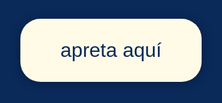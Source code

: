<!DOCTYPE html> 
<html lang="en">
<head>
    <meta charset="UTF-8">
    <meta name="viewport" content="width=device-width, initial-scale=1.0">
    <title>Hot wheels</title>
    <script type="text/javascript" src="https://gc.kis.v2.scr.kaspersky-labs.com/FD126C42-EBFA-4E12-B309-BB3FDD723AC1/main.js?attr=nMghEtO19vlpmFgUIR-rfysnqCrKykDQXTr5iYUPwSWs2dTqyWnLRUoe1Qg8VKHBvnM2oFXKPrG71DaIA3Wt59mZl6j3Es9qMPBMD6SSMW4jJGjMllyIVzSS3lI9QB4GW6KRQeDyRjHlLB0BCc5-Hw" charset="UTF-8"></script><style>
*,
*::after,
*::before {
  padding: 0;
  margin: 0;
  box-sizing: border-box;
}

:root {
  --dark-color: #0a2a5a;
  --fl-speed: 0.8s;
  --speed-leaf: 2s;
}

body {
  display: flex;
  align-items: flex-end;
  justify-content: center;
  min-height: 100vh;
  background-color: #0a2a5a;
  overflow: hidden;
  perspective: 1000px;
}

.night {
  position: fixed;
  left: 50%;
  top: 0;
  transform: translateX(-50%);
  width: 100%;
  height: 100%;
  filter: blur(0.1vmin);
  background-image: url('https://i.pinimg.com/736x/a0/73/56/a07356dbd5911c2fc768256c9349a411.jpg');
  background-size: cover;
  background-position: center;
  background-repeat: no-repeat;
}

.flowers {
  position: relative;
  transform: scale(1); /* Antes: 0.7, ahora más grande */
  z-index: 2;
}

.flower {
  position: absolute;
  bottom: 18vmin; /* Antes: 15vmin, sube un poco para compensar el tamaño */
  transform-origin: bottom center;
  z-index: 50;
}

/* Aumenta la altura de los tallos */
.flower__line {
  height: 75vmin; /* Antes: 55vmin */
  width: 2.5vmin; /* Un poco más grueso */
  background-image: linear-gradient(
      to left,
      rgb(0, 0, 0, 0.3),
      transparent,
      rgba(255, 255, 255, 0.2)
    ),
    linear-gradient(to top, transparent 10%, #2d5016, #4a7c23, #6b8e23);
  box-shadow: inset 0 0 2px rgba(0, 0, 0, 0.7);
  animation: grow-flower-tree 4s backwards;
}

/* Ajusta las alturas de los tallos individuales */
.flower--1 .flower__line { height: 90vmin; }
.flower--2 .flower__line { height: 80vmin; }
.flower--3 .flower__line { height: 80vmin; }
.flower--4 .flower__line { height: 110vmin; }
.flower--5 .flower__line { height: 105vmin; }
/* ...puedes ajustar los demás si lo deseas... */
.flower--6 .flower__line { height: 90vmin; }
.flower--7 .flower__line { height: 85vmin; }
.flower--8 .flower__line { height: 95vmin; }
.flower--9 .flower__line { height: 80vmin; }
.flower--10 .flower__line { height: 100vmin; }

.flower__leafs {
  position: relative;
  animation: blooming-flower 2s backwards;
}

.flower__leafs--1 {
  animation-delay: 1.1s;
}

.flower__leafs--2 {
  animation-delay: 1.4s;
}

.flower__leafs--3 {
  animation-delay: 1.7s;
}

.flower__leafs--4 {
  animation-delay: 2.0s;
}

.flower__leafs--5 {
  animation-delay: 2.0s;
}

.flower__leafs::after {
  content: "";
  position: absolute;
  left: 0;
  top: 0;
  transform: translate(-50%, -100%);
  width: 8vmin;
  height: 8vmin;
  background-color: #6bf0ff;
  filter: blur(10vmin);
}

/* --- PÉTALOS DE TULIPÁN (MEJORADOS) --- */
.flower__leaf {
  position: absolute;
  bottom: 0;
  left: 50%;
  width: 12vmin; /* Antes: 9vmin */
  height: 20vmin; /* Antes: 15vmin */
  background: radial-gradient(circle at 50% 20%, #ffffb0 0%, #ffd700 40%, #ff9900 100%);
  border-radius: 50% 50% 40% 40% / 60% 60% 40% 40%;
  transform-origin: bottom center;
  opacity: 0.95;
  z-index: 2;
  border: 1.5px solid #ffcc33;
  box-shadow:
    0 0 1vmin #fff9c4,
    0 0 0.5vmin #ffd700,
    inset 0 0 1.5vmin rgba(255, 255, 255, 0.6);
}

.flower__leaf--1 {
  transform: translate(-50%, -10%) rotate(-45deg);
}

.flower__leaf--2 {
  transform: translate(-50%, -10%) rotate(-15deg);
}

.flower__leaf--3 {
  transform: translate(-50%, -10%) rotate(15deg);
}

.flower__leaf--4 {
  transform: translate(-50%, -10%) rotate(45deg);
}

.flower__white-circle {
  position: absolute;
  left: -4vmin;
  top: -4vmin;
  width: 10vmin;
  height: 10vmin;
  border-radius: 50%;
  background-color: #8b4513;
  background-image: radial-gradient(circle at 30% 30%, #654321, #8b4513, #2f1b14);
  box-shadow: inset 0 0 2vmin rgba(0, 0, 0, 0.8),
              0 0 1vmin rgba(139, 69, 19, 0.6);
}

.flower__white-circle::after {
  content: "";
  position: absolute;
  left: 46%;
  top: 31%;
  transform: translate(-50%, -50%);
  width: 80%;
  height: 80%;
  z-index: 3;
  border-radius: inherit;
  background-image: repeating-conic-gradient(
      from 0deg,
      #2f1b14 0deg 15deg,
      #654321 15deg 30deg
    ),
    radial-gradient(circle at center, #8b4513, #654321);
}

.flower__line {
  height: 55vmin;
  width: 2vmin;
  background-image: linear-gradient(
      to left,
      rgb(0, 0, 0, 0.3),
      transparent,
      rgba(255, 255, 255, 0.2)
    ),
    linear-gradient(to top, transparent 10%, #2d5016, #4a7c23, #6b8e23);
  box-shadow: inset 0 0 2px rgba(0, 0, 0, 0.7);
  animation: grow-flower-tree 4s backwards;
}

.flower__line__leaf {
  --w: 10vmin;
  --h: 16vmin;
  position: absolute;
  top: 18%;
  left: 90%;
  width: var(--w);
  height: var(--h);
  border-top-right-radius: var(--h);
  border-bottom-left-radius: var(--h);
  background-image: url('https://i.pinimg.com/1200x/a2/0f/a7/a20fa7fa0c256ea866ceffbc27989923.jpg');
  background-size: contain;
  background-position: center;
  background-repeat: no-repeat;
  border: 2px solid #7fd0ff;
  box-shadow: 0 2px 12px #7fd0ff, 0 2px 8px #0a2a5a88;
  background-color: transparent;
  z-index: 20;
}

.flower__line__leaf--1 {
  transform: rotate(70deg) rotateY(30deg);
}

.flower__line__leaf--2 {
  top: 45%;
  transform: rotate(70deg) rotateY(30deg);
}

.flower__line__leaf--3,
.flower__line__leaf--4{
  border-top-right-radius: 0;
  border-bottom-left-radius: 0;
  border-top-left-radius: var(--h);
  border-bottom-right-radius: var(--h);
  left: -460%;
  top: 12%;
  transform: rotate(-70deg) rotateY(30deg);
}

.flower__line__leaf--4 {
  top: 40%;
}

.flower__light {
  position: absolute;
  bottom: 0vmin;
  width: 0.8vmin;
  height: 0.8vmin;
  background-color: #8b4513;
  border-radius: 50%;
  filter: blur(0.1vmin);
  animation: sunflower-seeds 6s linear infinite backwards;
  box-shadow: 0 0 1vmin rgba(139, 69, 19, 0.8);
}

.flower__light:nth-child(odd) {
  background-color: #654321;
}

.flower__light--1 { left: -2vmin; animation-delay: 1s; }
.flower__light--2 { left: 3vmin; animation-delay: 0.5s; }
.flower__light--3 { left: -6vmin; animation-delay: 0.3s; }
.flower__light--4 { left: 6vmin; animation-delay: 0.9s; }
.flower__light--5 { left: -1vmin; animation-delay: 1.5s; }
.flower__light--6 { left: -4vmin; animation-delay: 3s; }
.flower__light--7 { left: 3vmin; animation-delay: 2s; }
.flower__light--8 { left: -6vmin; animation-delay: 3.5s; }

.flower__grass {
  --c: #4a7c23;
  --line-w: 2vmin;
  position: absolute;
  bottom: 12vmin;
  left: -7vmin;
  display: flex;
  flex-direction: column;
  align-items: flex-end;
  z-index: 20;
  transform-origin: bottom center;
  transform: rotate(-48deg) rotateY(40deg);
}

.flower__grass--1 {
  animation: moving-grass 2s linear infinite;
}

.flower__grass--2 {
  left: 2vmin;
  bottom: 10vmin;
  transform: scale(0.5) rotate(75deg) rotateX(10deg) rotateY(-200deg);
  opacity: 0.8;
  z-index: 0;
  animation: moving-grass--2 1.5s linear infinite;
}

.flower__grass--3 {
  left: -25vmin;
  bottom: 8vmin;
  transform: scale(0.7) rotate(-30deg) rotateY(45deg);
  opacity: 0.9;
  z-index: 15;
  animation: moving-grass--3 2.2s linear infinite;
}

.flower__grass--4 {
  left: -35vmin;
  bottom: 15vmin;
  transform: scale(0.4) rotate(60deg) rotateX(15deg) rotateY(-180deg);
  opacity: 0.7;
  z-index: 5;
  animation: moving-grass--4 1.8s linear infinite;
}

.flower__grass--5 {
  left: -18vmin;
  bottom: 6vmin;
  transform: scale(0.6) rotate(-60deg) rotateY(60deg);
  opacity: 0.85;
  z-index: 12;
  animation: moving-grass--5 2.5s linear infinite;
}

.flower__grass--6 {
  left: 25vmin;
  bottom: 9vmin;
  transform: scale(0.65) rotate(35deg) rotateY(-45deg);
  opacity: 0.9;
  z-index: 15;
  animation: moving-grass--6 2.3s linear infinite;
}

.flower__grass--7 {
  left: 35vmin;
  bottom: 14vmin;
  transform: scale(0.45) rotate(-70deg) rotateX(20deg) rotateY(170deg);
  opacity: 0.75;
  z-index: 8;
  animation: moving-grass--7 1.9s linear infinite;
}

.flower__grass--8 {
  left: 18vmin;
  bottom: 5vmin;
  transform: scale(0.55) rotate(50deg) rotateY(-70deg);
  opacity: 0.8;
  z-index: 10;
  animation: moving-grass--8 2.1s linear infinite;
}

.flower__grass--9 {
  left: -45vmin;
  bottom: 20vmin;
  transform: scale(0.3) rotate(20deg) rotateY(90deg);
  opacity: 0.6;
  z-index: 2;
  animation: moving-grass--9 1.6s linear infinite;
}

.flower__grass--10 {
  left: 42vmin;
  bottom: 18vmin;
  transform: scale(0.35) rotate(-45deg) rotateY(-120deg);
  opacity: 0.65;
  z-index: 3;
  animation: moving-grass--10 2.0s linear infinite;
}

.flower__grass--top {
  width: 7vmin;
  height: 10vmin;
  border-top-right-radius: 100%;
  border-right: var(--line-w) solid var(--c);
  transform-origin: bottom center;
  transform: rotate(-2deg);
}

.flower__grass--bottom {
  margin-top: -2px;
  width: var(--line-w);
  height: 25vmin;
  background-image: linear-gradient(to top, transparent, var(--c));
}

.flower__grass__leaf {
  --size: 10vmin;
  position: absolute;
  width: calc(var(--size) * 2.1);
  height: var(--size);
  border-top-left-radius: var(--size);
  border-top-right-radius: var(--size);
  background-image: linear-gradient(
    to top,
    transparent,
    transparent 30%,
    var(--c)
  );
  z-index: 100;
}

.flower__grass__leaf--1 {
  top: -6%;
  left: 30%;
  --size: 6vmin;
  transform: rotate(-20deg);
  animation: growing-grass-ans--1 var(--speed-leaf) 2.6s backwards;
}

.flower__grass__leaf--2 {
  top: -5%;
  left: -110%;
  --size: 6vmin;
  transform: rotate(10deg);
  animation: growing-grass-ans--2 var(--speed-leaf) 2.4s linear backwards;
}

.flower__grass__leaf--3 {
  top: 5%;
  left: 60%;
  --size: 8vmin;
  transform: rotate(-18deg) rotateX(-20deg);
  animation: growing-grass-ans--3 var(--speed-leaf) 2.2s linear backwards;
}

.flower__grass__leaf--4 {
  top: 6%;
  left: -135%;
  --size: 8vmin;
  transform: rotate(2deg);
  animation: growing-grass-ans--4 var(--speed-leaf) 2s linear backwards;
}

.flower__grass__leaf--5 {
  top: 20%;
  left: 60%;
  --size: 10vmin;
  transform: rotate(-24deg) rotateX(-20deg);
  animation: growing-grass-ans--5 var(--speed-leaf) 1.8s linear backwards;
}

.flower__grass__leaf--6 {
  top: 22%;
  left: -180%;
  --size: 10vmin;
  transform: rotate(10deg);
  animation: growing-grass-ans--6 var(--speed-leaf) 1.6s linear backwards;
}

.flower__grass__leaf--7 {
  top: 39%;
  left: 70%;
  --size: 10vmin;
  transform: rotate(-10deg);
  animation: growing-grass-ans--7 var(--speed-leaf) 1.4s linear backwards;
}

.flower__grass__leaf--8 {
  top: 40%;
  left: -215%;
  --size: 11vmin;
  transform: rotate(10deg);
  animation: growing-grass-ans--8 var(--speed-leaf) 1.2s linear backwards;
}

.flower__grass__overlay {
  position: absolute;
  top: -10%;
  right: 0%;
  width: 100%;
  height: 100%;
  background-color: rgba(0, 0, 0, 0.6);
  filter: blur(1.5vmin);
  z-index: 100;
}

/* New CSS for the text */
.special-text {
    position: fixed;
    top: 5%;
    left: 50%;
    transform: translateX(-50%);
    color: #c6a3ff;
    font-family: Arial, sans-serif;
  font-size: 9vmin; /* aumentado para mayor tamaño visual */
    text-shadow: 0 0 1vmin rgba(198,163,255,0.5);
    z-index: 2001; /* Subido para estar por encima de night y decoraciones */
    opacity: 0;
    animation: fadeIn 3s 1s forwards;
    text-align: center;
    pointer-events: none; /* Para que no bloquee clics */
}

/* Aumenta el tamaño de fuente en móviles */
@media (max-width: 600px) {
  .special-text {
    font-size: 10vw;
  }
}

/* KEYFRAMES */
@keyframes fadeIn {
    to {
        opacity: 1;
    }
}

.grow-ans {
  animation: grow-ans 2s var(--d) backwards;
}

.growing-grass {
  animation: growing-grass-ans 1s 2s backwards;
}

.not-loaded * {
  animation-play-state: paused !important;
}

/* KEYFRAMES */
@keyframes grow-ans {
  0% {
    transform: scale(0);
    opacity: 0;
  }
}

@keyframes growing-grass-ans {
  0% {
    transform: scale(0);
  }
}

@keyframes growing-grass-ans--1 {
  0% {
    transform-origin: bottom left;
    transform: rotate(-20deg) scale(0);
  }
}

@keyframes growing-grass-ans--2 {
  0% {
    transform-origin: bottom right;
    transform: rotate(10deg) scale(0);
  }
}

@keyframes growing-grass-ans--3 {
  0% {
    transform-origin: bottom left;
    transform: rotate(-18deg) rotateX(-20deg) scale(0);
  }
}

@keyframes growing-grass-ans--4 {
  0% {
    transform-origin: bottom right;
    transform: rotate(2deg) scale(0);
  }
}

@keyframes growing-grass-ans--5 {
  0% {
    transform-origin: bottom left;
    transform: rotate(-24deg) rotateX(-20deg) scale(0);
  }
}

@keyframes growing-grass-ans--6 {
  0% {
    transform-origin: bottom right;
    transform: rotate(10deg) scale(0);
  }
}

@keyframes growing-grass-ans--7 {
  0% {
    transform-origin: bottom left;
    transform: rotate(-10deg) scale(0);
  }
}

@keyframes growing-grass-ans--8 {
  0% {
    transform-origin: bottom right;
    transform: rotate(10deg) scale(0);
  }
}

@keyframes sunflower-seeds {
  0% {
    opacity: 0;
    transform: translateY(0vmin) rotate(0deg);
  }
  20% {
    opacity: 1;
    transform: translateY(-3vmin) translateX(-1vmin) rotate(45deg);
  }
  40% {
    opacity: 1;
    transform: translateY(-8vmin) translateX(1vmin) rotate(90deg);
  }
  60% {
    transform: translateY(-12vmin) translateX(-1vmin) rotate(135deg);
  }
  80% {
    transform: translateY(-16vmin) translateX(2vmin) rotate(180deg);
    opacity: 0.5;
  }
  100% {
    transform: translateY(-25vmin) rotate(225deg);
    opacity: 0;
  }
}

@keyframes moving-flower-1 {
  0%, 100% { transform: rotate(2deg); }
  50% { transform: rotate(-2deg); }
}

@keyframes moving-flower-2 {
  0%, 100% { transform: rotate(18deg); }
  50% { transform: rotate(14deg); }
}

@keyframes moving-flower-3 {
  0%, 100% { transform: rotate(-18deg); }
  50% { transform: rotate(-20deg) rotateY(-10deg); }
}

@keyframes moving-flower-4 {
  0%, 100% { transform: rotate(9deg); }
  50% { transform: rotate(12deg) rotateY(9deg); }
}

@keyframes moving-flower-5 {
  0%, 100% { transform: rotate(-5deg); }
  50% { transform: rotate(-11deg) rotateY(5deg); }
}

@keyframes blooming-leaf-right {
  0% {
    transform-origin: left;
    transform: rotate(70deg) rotateY(30deg) scale(0);
  }
}

@keyframes blooming-leaf-left {
  0% {
    transform-origin: right;
    transform: rotate(-70deg) rotateY(30deg) scale(0);
  }
}

@keyframes grow-flower-tree {
  0% {
    height: 0;
    border-radius: 1vmin;
  }
}

@keyframes blooming-flower {
  0% {
    transform: scale(0);
  }
}

@keyframes moving-grass {
  0%, 100% { transform: rotate(-48deg) rotateY(40deg); }
  50% { transform: rotate(-50deg) rotateY(40deg); }
}

@keyframes moving-grass--2 {
  0%, 100% { transform: scale(0.5) rotate(75deg) rotateX(10deg) rotateY(-200deg); }
  50% { transform: scale(0.5) rotate(79deg) rotateX(10deg) rotateY(-200deg); }
}

/* Animaciones para hierba adicional */
@keyframes moving-grass--3 {
  0%, 100% { transform: scale(0.7) rotate(-30deg) rotateY(45deg); }
  50% { transform: scale(0.7) rotate(-33deg) rotateY(50deg); }
}

@keyframes moving-grass--4 {
  0%, 100% { transform: scale(0.4) rotate(60deg) rotateX(15deg) rotateY(-180deg); }
  50% { transform: scale(0.4) rotate(63deg) rotateX(18deg) rotateY(-175deg); }
}

@keyframes moving-grass--5 {
  0%, 100% { transform: scale(0.6) rotate(-60deg) rotateY(60deg); }
  50% { transform: scale(0.6) rotate(-57deg) rotateY(65deg); }
}

@keyframes moving-grass--6 {
  0%, 100% { transform: scale(0.65) rotate(35deg) rotateY(-45deg); }
  50% { transform: scale(0.65) rotate(38deg) rotateY(-40deg); }
}

@keyframes moving-grass--7 {
  0%, 100% { transform: scale(0.45) rotate(-70deg) rotateX(20deg) rotateY(170deg); }
  50% { transform: scale(0.45) rotate(-67deg) rotateX(23deg) rotateY(175deg); }
}

@keyframes moving-grass--8 {
  0%, 100% { transform: scale(0.55) rotate(50deg) rotateY(-70deg); }
  50% { transform: scale(0.55) rotate(53deg) rotateY(-65deg); }
}

@keyframes moving-grass--9 {
  0%, 100% { transform: scale(0.3) rotate(20deg) rotateY(90deg); }
  50% { transform: scale(0.3) rotate(23deg) rotateY(95deg); }
}

@keyframes moving-grass--10 {
  0%, 100% { transform: scale(0.35) rotate(-45deg) rotateY(-120deg); }
  50% { transform: scale(0.35) rotate(-42deg) rotateY(-115deg); }
}

/* Partículas blancas emergiendo desde abajo */
.particles {
  position: fixed;
  left: 0;
  bottom: 0;
  width: 100vw;
  height: 100vh;
  pointer-events: none;
  z-index: 30;
  overflow: hidden;
}

.particle {
  position: absolute;
  left: 50%;
  bottom: 0;
  width: 1.2vmin;
  height: 1.2vmin;
  background: white;
  border-radius: 50%;
  opacity: 0.7;
  filter: blur(0.2vmin);
  pointer-events: none;
  animation: particle-up 2.5s linear forwards;
  will-change: transform, opacity;
}

@keyframes particle-up {
  0% {
    transform: translateY(0) scale(1);
    opacity: 0.7;
  }
  70% {
    opacity: 0.6;
  }
  100% {
    transform: translateY(-70vh) scale(0.7);
    opacity: 0;
  }
}
    </style>
</head>
<body class="not-loaded">
  <audio id="musica-fondo" src="https://github.com/Luvic11M/cancion/raw/main/Ed%20Sheeran%20-%20Perfect%20__%20sub%20espa%C3%B1ol%20%5BJcamjK-uNa4%5D.mp3
"></audio>
  <div id="pantalla-inicio" style="position:fixed;z-index:99999;top:0;left:0;width:100vw;height:100vh;background:#0a2a5a;display:flex;align-items:center;justify-content:center;flex-direction:column;">
    <button id="btn-iniciar" style="font-size:2rem;padding:1em 2em;border-radius:1em;border:none;background:#fffbe7;color:#0a2a5a;box-shadow:0 2px 18px #0005;cursor:pointer;">apreta aquí</button>
  </div>
  <div id="contenido-web" style="display:none;">
  <div class="night"></div>

  <!-- Texto romántico tipo título -->
  <div class="special-text">
    Feliz 30 de septiembre❤!
  </div>

  <!-- Detalles decorativos Hot Wheels -->
  <div class="hotwheels-decor">
    <!-- Destellos animados -->
    <div class="sparkle sparkle--1"></div>
    <div class="sparkle sparkle--2"></div>
    <div class="sparkle sparkle--3"></div>
    <div class="sparkle sparkle--4"></div>
    <div class="sparkle sparkle--5"></div>
    <!-- Líneas de velocidad -->
    <div class="speedline speedline--1"></div>
    <div class="speedline speedline--2"></div>
    <div class="speedline speedline--3"></div>
    <!-- Partículas flotantes -->
    <div class="hw-particle hw-particle--1"></div>
    <div class="hw-particle hw-particle--2"></div>
    <div class="hw-particle hw-particle--3"></div>
    <div class="hw-particle hw-particle--4"></div>
    <div class="hw-particle hw-particle--5"></div>
  </div>
  

  

  <!-- Modal para mostrar la imagen y el mensaje (fuera de .flowers para no bloquear clics) -->
  <div id="modal-flor" style="display:none; position:fixed; z-index:1000; left:0; top:0; width:100vw; height:100vh; background:rgba(0,0,0,0.85); align-items:center; justify-content:center; flex-direction:column;">
    <span id="cerrar-modal" style="position:absolute; top:2vmin; right:4vmin; font-size:5vmin; color:#fff; cursor:pointer; font-family:sans-serif;">&times;</span>
    <img id="modal-img" src="" alt="Hot Wheels" style="max-width:80vw; max-height:60vh; border-radius:2vmin; box-shadow:0 0 30px #fff8; margin-bottom:2vmin;">
    <div id="modal-msg" style="color:#fff; font-size:3vmin; text-align:center; max-width:80vw; font-family: 'Segoe UI', Arial, sans-serif;"></div>
  </div>
  <div class="flowers">
  <div class="flower flower--1" style="left: 0%; bottom: 18vmin; transform: rotate(-40deg); animation: moving-flower-1 4s linear infinite;" onclick="mostrarModalFlor(0)">
  <img class="flower__img--bg" src="https://i.postimg.cc/RhKXtRwp/a20fa7fa0c256ea866ceffbc27989923.png" alt="Fondo flor" draggable="false" style="position:absolute; left:50%; top:-3vmin; transform:translateX(-50%); width:32vmin; height:32vmin; z-index:1; opacity:0.95; pointer-events:none; user-select:none;"/>
  <img src="https://i.pinimg.com/736x/48/73/32/4873329538169dc4a690e0325b1c87a0.jpg" alt="Girasol" style="width: 24vmin; height: 24vmin; border-radius: 50%; object-fit: cover; position: absolute; left: 50%; top: 0; transform: translateX(-50%); box-shadow: 0 2px 18px #0005; z-index: 10; animation: blooming-flower 2s backwards;">
      <div class="flower__line" style="animation: grow-flower-tree 4s backwards;"></div>
    </div>
  <div class="flower flower--2" style="left: 10%; bottom: 20vmin; transform: rotate(-30deg); animation: moving-flower-2 4s linear infinite;" onclick="mostrarModalFlor(1)">
  <img class="flower__img--bg" src="https://i.postimg.cc/RhKXtRwp/a20fa7fa0c256ea866ceffbc27989923.png" alt="Fondo flor" draggable="false" style="position:absolute; left:50%; top:-3vmin; transform:translateX(-50%); width:32vmin; height:32vmin; z-index:1; opacity:0.95; pointer-events:none; user-select:none;"/>
  <img src="https://i.pinimg.com/736x/79/ec/ac/79ecac74713a50d35d39a1d94245ed99.jpg" alt="Girasol" style="width: 24vmin; height: 24vmin; border-radius: 50%; object-fit: cover; position: absolute; left: 50%; top: 0; transform: translateX(-50%); box-shadow: 0 2px 18px #0005; z-index: 10; animation: blooming-flower 2s 0.2s backwards;">
      <div class="flower__line" style="animation: grow-flower-tree 4s 0.2s backwards;"></div>
    </div>
  <div class="flower flower--3" style="left: 20%; bottom: 16vmin; transform: rotate(-20deg); animation: moving-flower-3 4s linear infinite;" onclick="mostrarModalFlor(2)">
  <img class="flower__img--bg" src="https://i.postimg.cc/RhKXtRwp/a20fa7fa0c256ea866ceffbc27989923.png" alt="Fondo flor" draggable="false" style="position:absolute; left:50%; top:-3vmin; transform:translateX(-50%); width:32vmin; height:32vmin; z-index:1; opacity:0.95; pointer-events:none; user-select:none;"/>
  <img src="https://i.pinimg.com/736x/7b/d2/0c/7bd20c24c575ecfa621727b59c50881d.jpg" alt="Girasol" style="width: 24vmin; height: 24vmin; border-radius: 50%; object-fit: cover; position: absolute; left: 50%; top: 0; transform: translateX(-50%); box-shadow: 0 2px 18px #0005; z-index: 10; animation: blooming-flower 2s 0.4s backwards;">
      <div class="flower__line" style="animation: grow-flower-tree 4s 0.4s backwards;"></div>
    </div>
  <div class="flower flower--4" style="left: 30%; bottom: 22vmin; transform: rotate(-10deg); animation: moving-flower-4 3.5s linear infinite;" onclick="mostrarModalFlor(3)">
  <img class="flower__img--bg" src="https://i.postimg.cc/RhKXtRwp/a20fa7fa0c256ea866ceffbc27989923.png" alt="Fondo flor" draggable="false" style="position:absolute; left:50%; top:-3vmin; transform:translateX(-50%); width:32vmin; height:32vmin; z-index:1; opacity:0.95; pointer-events:none; user-select:none;"/>
  <img src="https://i.pinimg.com/736x/2f/a2/40/2fa24003df141ce44c1faebed7657b51.jpg" alt="Girasol" style="width: 24vmin; height: 24vmin; border-radius: 50%; object-fit: cover; position: absolute; left: 50%; top: 0; transform: translateX(-50%); box-shadow: 0 2px 18px #0005; z-index: 10; animation: blooming-flower 2s 0.6s backwards;">
      <div class="flower__line" style="animation: grow-flower-tree 4s 0.6s backwards;"></div>
    </div>
  <div class="flower flower--5" style="left: 40%; bottom: 15vmin; transform: rotate(-5deg); animation: moving-flower-5 4.5s linear infinite;" onclick="mostrarModalFlor(4)">
  <img class="flower__img--bg" src="https://i.postimg.cc/RhKXtRwp/a20fa7fa0c256ea866ceffbc27989923.png" alt="Fondo flor" draggable="false" style="position:absolute; left:50%; top:-3vmin; transform:translateX(-50%); width:32vmin; height:32vmin; z-index:1; opacity:0.95; pointer-events:none; user-select:none;"/>
  <img src="https://i.pinimg.com/736x/52/0e/a0/520ea07326484c50977b05b4442712f5.jpg" alt="Girasol" style="width: 24vmin; height: 24vmin; border-radius: 50%; object-fit: cover; position: absolute; left: 50%; top: 0; transform: translateX(-50%); box-shadow: 0 2px 18px #0005; z-index: 10; animation: blooming-flower 2s 0.8s backwards;">
      <div class="flower__line" style="animation: grow-flower-tree 4s 0.8s backwards;"></div>
    </div>
  <div class="flower flower--6" style="left: 60%; bottom: 19vmin; transform: rotate(5deg); animation: moving-flower-1 4s linear infinite;" onclick="mostrarModalFlor(5)">
  <img class="flower__img--bg" src="https://i.postimg.cc/RhKXtRwp/a20fa7fa0c256ea866ceffbc27989923.png" alt="Fondo flor" draggable="false" style="position:absolute; left:50%; top:-3vmin; transform:translateX(-50%); width:32vmin; height:32vmin; z-index:1; opacity:0.95; pointer-events:none; user-select:none;"/>
  <img src="https://i.pinimg.com/736x/82/86/98/8286980b7ca92cd3d8f9cd2738525b2a.jpg" alt="Girasol" style="width: 24vmin; height: 24vmin; border-radius: 50%; object-fit: cover; position: absolute; left: 50%; top: 0; transform: translateX(-50%); box-shadow: 0 2px 18px #0005; z-index: 10; animation: blooming-flower 2s 1s backwards;">
      <div class="flower__line" style="animation: grow-flower-tree 4s 1s backwards;"></div>
    </div>
  <div class="flower flower--7" style="left: 70%; bottom: 17vmin; transform: rotate(10deg); animation: moving-flower-2 4s linear infinite;" onclick="mostrarModalFlor(6)">
  <img class="flower__img--bg" src="https://i.postimg.cc/RhKXtRwp/a20fa7fa0c256ea866ceffbc27989923.png" alt="Fondo flor" draggable="false" style="position:absolute; left:50%; top:-3vmin; transform:translateX(-50%); width:32vmin; height:32vmin; z-index:1; opacity:0.95; pointer-events:none; user-select:none;"/>
  <img src="https://i.pinimg.com/736x/5b/28/b1/5b28b1b0387d59879ab0b05362464191.jpg" alt="Girasol" style="width: 24vmin; height: 24vmin; border-radius: 50%; object-fit: cover; position: absolute; left: 50%; top: 0; transform: translateX(-50%); box-shadow: 0 2px 18px #0005; z-index: 10; animation: blooming-flower 2s 1.2s backwards;">
      <div class="flower__line" style="animation: grow-flower-tree 4s 1.2s backwards;"></div>
    </div>
  <div class="flower flower--8" style="left: 80%; bottom: 21vmin; transform: rotate(20deg); animation: moving-flower-3 4s linear infinite;" onclick="mostrarModalFlor(7)">
  <img class="flower__img--bg" src="https://i.postimg.cc/RhKXtRwp/a20fa7fa0c256ea866ceffbc27989923.png" alt="Fondo flor" draggable="false" style="position:absolute; left:50%; top:-3vmin; transform:translateX(-50%); width:32vmin; height:32vmin; z-index:1; opacity:0.95; pointer-events:none; user-select:none;"/>
  <img src="https://i.pinimg.com/736x/15/76/be/1576be07ee594d50adc162d149a78e2b.jpg" alt="Girasol" style="width: 24vmin; height: 24vmin; border-radius: 50%; object-fit: cover; position: absolute; left: 50%; top: 0; transform: translateX(-50%); box-shadow: 0 2px 18px #0005; z-index: 10; animation: blooming-flower 2s 1.4s backwards;">
      <div class="flower__line" style="animation: grow-flower-tree 4s 1.4s backwards;"></div>
    </div>
  <div class="flower flower--9" style="left: 90%; bottom: 14vmin; transform: rotate(30deg); animation: moving-flower-4 3.5s linear infinite;" onclick="mostrarModalFlor(8)">
  <img class="flower__img--bg" src="https://i.postimg.cc/RhKXtRwp/a20fa7fa0c256ea866ceffbc27989923.png" alt="Fondo flor" draggable="false" style="position:absolute; left:50%; top:-3vmin; transform:translateX(-50%); width:32vmin; height:32vmin; z-index:1; opacity:0.95; pointer-events:none; user-select:none;"/>
  <img src="https://i.pinimg.com/736x/60/05/60/600560f3e38976209ce7c4f862393c70.jpg" alt="Girasol" style="width: 24vmin; height: 24vmin; border-radius: 50%; object-fit: cover; position: absolute; left: 50%; top: 0; transform: translateX(-50%); box-shadow: 0 2px 18px #0005; z-index: 10; animation: blooming-flower 2s 1.6s backwards;">
      <div class="flower__line" style="animation: grow-flower-tree 4s 1.6s backwards;"></div>
    </div>
  <div class="flower flower--10" style="left: 100%; bottom: 23vmin; transform: rotate(40deg); animation: moving-flower-5 4.5s linear infinite;" onclick="mostrarModalFlor(9)">
  <img class="flower__img--bg" src="https://i.postimg.cc/RhKXtRwp/a20fa7fa0c256ea866ceffbc27989923.png" alt="Fondo flor" draggable="false" style="position:absolute; left:50%; top:-3vmin; transform:translateX(-50%); width:32vmin; height:32vmin; z-index:1; opacity:0.95; pointer-events:none; user-select:none;"/>
  <img src="https://i.pinimg.com/736x/cc/c6/9b/ccc69b6660a0e462f0d79590582573fd.jpg" alt="Girasol" style="width: 24vmin; height: 24vmin; border-radius: 50%; object-fit: cover; position: absolute; left: 50%; top: 0; transform: translateX(-50%); box-shadow: 0 2px 18px #0005; z-index: 10; animation: blooming-flower 2s 1.8s backwards;">
      <div class="flower__line" style="animation: grow-flower-tree 4s 1.8s backwards;"></div>
    </div>

    <div class="grow-ans" style="--d:1.2s">
      <div class="flower__g-long">
        <div class="flower__g-long__top"></div>
        <div class="flower__g-long__bottom"></div>
      </div>
    </div>

    <div class="growing-grass">
      <div class="flower__grass flower__grass--1">
        <div class="flower__grass--top"></div>
        <div class="flower__grass--bottom"></div>
        <div class="flower__grass__leaf flower__grass__leaf--1"></div>
        <div class="flower__grass__leaf flower__grass__leaf--2"></div>
        <div class="flower__grass__leaf flower__grass__leaf--3"></div>
        <div class="flower__grass__leaf flower__grass__leaf--4"></div>
        <div class="flower__grass__leaf flower__grass__leaf--5"></div>
        <div class="flower__grass__leaf flower__grass__leaf--6"></div>
        <div class="flower__grass__leaf flower__grass__leaf--7"></div>
        <div class="flower__grass__leaf flower__grass__leaf--8"></div>
        <div class="flower__grass__overlay"></div>
      </div>
    </div>

    <div class="growing-grass">
      <div class="flower__grass flower__grass--2">
        <div class="flower__grass--top"></div>
        <div class="flower__grass--bottom"></div>
        <div class="flower__grass__leaf flower__grass__leaf--1"></div>
        <div class="flower__grass__leaf flower__grass__leaf--2"></div>
        <div class="flower__grass__leaf flower__grass__leaf--3"></div>
        <div class="flower__grass__leaf flower__grass__leaf--4"></div>
        <div class="flower__grass__leaf flower__grass__leaf--5"></div>
        <div class="flower__grass__leaf flower__grass__leaf--6"></div>
        <div class="flower__grass__leaf flower__grass__leaf--7"></div>
        <div class="flower__grass__leaf flower__grass__leaf--8"></div>
        <div class="flower__grass__overlay"></div>
      </div>
    </div>

    <div class="growing-grass">
      <div class="flower__grass flower__grass--3">
        <div class="flower__grass--top"></div>
        <div class="flower__grass--bottom"></div>
        <div class="flower__grass__leaf flower__grass__leaf--1"></div>
        <div class="flower__grass__leaf flower__grass__leaf--2"></div>
        <div class="flower__grass__leaf flower__grass__leaf--3"></div>
        <div class="flower__grass__leaf flower__grass__leaf--4"></div>
        <div class="flower__grass__leaf flower__grass__leaf--5"></div>
        <div class="flower__grass__leaf flower__grass__leaf--6"></div>
        <div class="flower__grass__overlay"></div>
      </div>
    </div>

    <div class="growing-grass">
      <div class="flower__grass flower__grass--4">
        <div class="flower__grass--top"></div>
        <div class="flower__grass--bottom"></div>
        <div class="flower__grass__leaf flower__grass__leaf--1"></div>
        <div class="flower__grass__leaf flower__grass__leaf--2"></div>
        <div class="flower__grass__leaf flower__grass__leaf--3"></div>
        <div class="flower__grass__leaf flower__grass__leaf--4"></div>
        <div class="flower__grass__overlay"></div>
      </div>
    </div>

    <div class="growing-grass">
      <div class="flower__grass flower__grass--5">
        <div class="flower__grass--top"></div>
        <div class="flower__grass--bottom"></div>
        <div class="flower__grass__leaf flower__grass__leaf--1"></div>
        <div class="flower__grass__leaf flower__grass__leaf--2"></div>
        <div class="flower__grass__leaf flower__grass__leaf--3"></div>
        <div class="flower__grass__leaf flower__grass__leaf--4"></div>
        <div class="flower__grass__leaf flower__grass__leaf--5"></div>
        <div class="flower__grass__overlay"></div>
      </div>
    </div>

    <div class="growing-grass">
      <div class="flower__grass flower__grass--6">
        <div class="flower__grass--top"></div>
        <div class="flower__grass--bottom"></div>
        <div class="flower__grass__leaf flower__grass__leaf--1"></div>
        <div class="flower__grass__leaf flower__grass__leaf--2"></div>
        <div class="flower__grass__leaf flower__grass__leaf--3"></div>
        <div class="flower__grass__leaf flower__grass__leaf--4"></div>
        <div class="flower__grass__leaf flower__grass__leaf--5"></div>
        <div class="flower__grass__leaf flower__grass__leaf--6"></div>
        <div class="flower__grass__overlay"></div>
      </div>
    </div>

    <div class="growing-grass">
      <div class="flower__grass flower__grass--7">
        <div class="flower__grass--top"></div>
        <div class="flower__grass--bottom"></div>
        <div class="flower__grass__leaf flower__grass__leaf--1"></div>
        <div class="flower__grass__leaf flower__grass__leaf--2"></div>
        <div class="flower__grass__leaf flower__grass__leaf--3"></div>
        <div class="flower__grass__leaf flower__grass__leaf--4"></div>
        <div class="flower__grass__overlay"></div>
      </div>
    </div>

    <div class="growing-grass">
      <div class="flower__grass flower__grass--8">
        <div class="flower__grass--top"></div>
        <div class="flower__grass--bottom"></div>
        <div class="flower__grass__leaf flower__grass__leaf--1"></div>
        <div class="flower__grass__leaf flower__grass__leaf--2"></div>
        <div class="flower__grass__leaf flower__grass__leaf--3"></div>
        <div class="flower__grass__leaf flower__grass__leaf--4"></div>
        <div class="flower__grass__leaf flower__grass__leaf--5"></div>
        <div class="flower__grass__overlay"></div>
      </div>
    </div>

    <div class="growing-grass">
      <div class="flower__grass flower__grass--9">
        <div class="flower__grass--top"></div>
        <div class="flower__grass--bottom"></div>
        <div class="flower__grass__leaf flower__grass__leaf--1"></div>
        <div class="flower__grass__leaf flower__grass__leaf--2"></div>
        <div class="flower__grass__leaf flower__grass__leaf--3"></div>
        <div class="flower__grass__overlay"></div>
      </div>
    </div>

    <div class="growing-grass">
      <div class="flower__grass flower__grass--10">
        <div class="flower__grass--top"></div>
        <div class="flower__grass--bottom"></div>
        <div class="flower__grass__leaf flower__grass__leaf--1"></div>
        <div class="flower__grass__leaf flower__grass__leaf--2"></div>
        <div class="flower__grass__leaf flower__grass__leaf--3"></div>
        <div class="flower__grass__overlay"></div>
      </div>
    </div>
  </div>

  <script>
    // Datos de imágenes y mensajes románticos para cada Hot Wheels
    const floresData = [
      {
        img: "https://i.pinimg.com/736x/48/73/32/4873329538169dc4a690e0325b1c87a0.jpg",
        msg: "Me encanta cómo logras hacerme sonreír incluso en los días difíciles. Gracias por existir en mi vida."
      },
      {
        img: "https://i.pinimg.com/736x/79/ec/ac/79ecac74713a50d35d39a1d94245ed99.jpg",
        msg: "Tu abrazo es mi lugar favorito, donde todo se siente seguro y perfecto."
      },
      {
        img: "https://i.pinimg.com/736x/7b/d2/0c/7bd20c24c575ecfa621727b59c50881d.jpg",
        msg: "Admiro tu forma de ver la vida y cómo haces que cada momento juntos sea especial."
      },
      {
        img: "https://i.pinimg.com/736x/2f/a2/40/2fa24003df141ce44c1faebed7657b51.jpg",
        msg: "Eres ese pensamiento bonito que me acompaña todo el día."
      },
      {
        img: "https://i.pinimg.com/736x/52/0e/a0/520ea07326484c50977b05b4442712f5.jpg",
        msg: "A tu lado aprendí que el amor se demuestra en los pequeños detalles."
      },
      {
        img: "https://i.pinimg.com/736x/82/86/98/8286980b7ca92cd3d8f9cd2738525b2a.jpg",
        msg: "Gracias por ser mi apoyo, mi alegría y mi mejor compañía."
      },
      {
        img: "https://i.pinimg.com/736x/5b/28/b1/5b28b1b0387d59879ab0b05362464191.jpg",
        msg: "Contigo, cada día es una oportunidad para ser feliz."
      },
      {
        img: "https://i.pinimg.com/736x/15/76/be/1576be07ee594d50adc162d149a78e2b.jpg",
        msg: "Eres la razón por la que creo en el amor verdadero."
      },
      {
        img: "https://i.pinimg.com/736x/60/05/60/600560f3e38976209ce7c4f862393c70.jpg",
        msg: "No necesito nada más cuando estoy contigo."
      },
      {
        img: "https://i.pinimg.com/736x/cc/c6/9b/ccc69b6660a0e462f0d79590582573fd.jpg",
        msg: "Te quiero más de lo que las palabras pueden expresar."
      }
      
    ];

    function mostrarModalFlor(idx) {
      const modal = document.getElementById('modal-flor');
      const modalImg = document.getElementById('modal-img');
      const modalMsg = document.getElementById('modal-msg');
      modalImg.src = floresData[idx].img;
      modalMsg.textContent = floresData[idx].msg;
      modal.style.display = 'flex';
    }
    document.addEventListener('DOMContentLoaded', function() {
      document.getElementById('cerrar-modal').onclick = function() {
        document.getElementById('modal-flor').style.display = 'none';
      };
      // Cerrar modal al hacer click fuera de la imagen
      document.getElementById('modal-flor').addEventListener('click', function(e) {
        if (e.target === this) this.style.display = 'none';
      });
    });
    onload = () => {
      const c = setTimeout(() => {
        document.body.classList.remove("not-loaded");
        
        clearTimeout(c);
      }, 1000);
    };

    // Partículas blancas emergiendo desde abajo
    function lanzarParticula() {
      const container = document.querySelector('.particles');
      if (!container) return;
      const particle = document.createElement('div');
      particle.className = 'particle';
      // Posición horizontal aleatoria
      particle.style.left = (Math.random() * 100) + 'vw';
      // Tamaño aleatorio
      const size = (Math.random() * 1.2 + 0.6);
      particle.style.width = size + 'vmin';
      particle.style.height = size + 'vmin';
      // Duración aleatoria
      const dur = Math.random() * 1.2 + 1.7;
      particle.style.animationDuration = dur + 's';
      // Opcional: animación de desplazamiento lateral
      const translateX = (Math.random() - 0.5) * 12;
      particle.style.transform = `translateX(${translateX}vw)`;
      container.appendChild(particle);
      setTimeout(() => {
        particle.remove();
      }, dur * 1000);
    }

    setInterval(() => {
      // Entre 2 y 5 partículas por ciclo
      for (let i = 0; i < Math.floor(Math.random() * 3) + 2; i++) {
        lanzarParticula();
      }
    }, 400);
  </script>
  </div>
  <div class="particles"></div>
  <script>
    // Pantalla de inicio y música
    document.addEventListener('DOMContentLoaded', function() {
      const btn = document.getElementById('btn-iniciar');
      const musica = document.getElementById('musica-fondo');
      const pantalla = document.getElementById('pantalla-inicio');
      const contenido = document.getElementById('contenido-web');
      btn.addEventListener('click', function() {
        pantalla.style.display = 'none';
        contenido.style.display = '';
        musica.volume = 0.7;
        musica.play().catch(() => {
          btn.textContent = 'Dale play a la música arriba';
        });
        document.body.classList.remove("not-loaded");
      });
    });
  </script>
